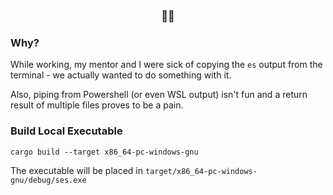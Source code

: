 <h3 align="center">🦸📎</h3>

### Why?
While working, my mentor and I were sick of copying the `es` output from the terminal - we actually wanted to do something with it. 

Also, piping from Powershell (or even WSL output) isn't fun and a return result of multiple files proves to be a pain.

### Build Local Executable

```
cargo build --target x86_64-pc-windows-gnu
```

The executable will be placed in `target/x86_64-pc-windows-gnu/debug/ses.exe`